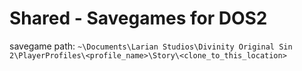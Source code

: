 # Shared - Savegames for DOS2
savegame path: `~\Documents\Larian Studios\Divinity Original Sin 2\PlayerProfiles\<profile_name>\Story\<clone_to_this_location>`
